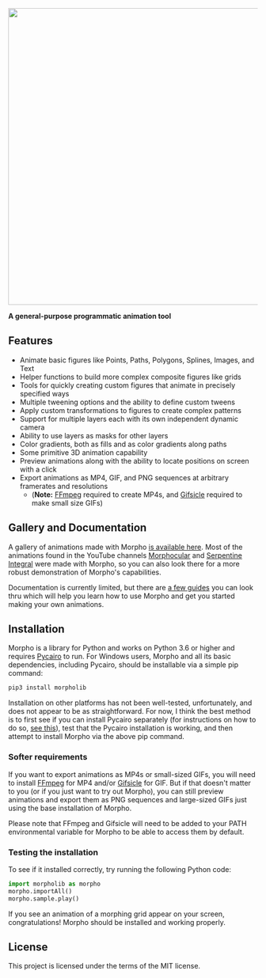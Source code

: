 <img src="https://github.com/morpho-matters/morpholib/blob/master/logo/logo-white.png" width=600>

**A general-purpose programmatic animation tool**

## Features
- Animate basic figures like Points, Paths, Polygons, Splines, Images, and Text
- Helper functions to build more complex composite figures like grids
- Tools for quickly creating custom figures that animate in precisely specified ways
- Multiple tweening options and the ability to define custom tweens
- Apply custom transformations to figures to create complex patterns
- Support for multiple layers each with its own independent dynamic camera
- Ability to use layers as masks for other layers
- Color gradients, both as fills and as color gradients along paths
- Some primitive 3D animation capability
- Preview animations along with the ability to locate positions on screen with a click
- Export animations as MP4, GIF, and PNG sequences at arbitrary framerates and resolutions
  - (**Note:** [FFmpeg](https://ffmpeg.org/) required to create MP4s, and [Gifsicle](https://www.lcdf.org/gifsicle/) required to make small size GIFs)

## Gallery and Documentation

A gallery of animations made with Morpho [is available here](https://morpho-matters.github.io/morpholib/gallery/). Most of the animations found in the YouTube channels [Morphocular](https://www.youtube.com/channel/UCu7Zwf4X_OQ-TEnou0zdyRA) and [Serpentine Integral](https://www.youtube.com/channel/UCo-H6EyTbD-7inMwW70QdtA) were made with Morpho, so you can also look there for a more robust demonstration of Morpho's capabilities.

Documentation is currently limited, but there are [a few guides](https://morpho-matters.github.io/morpholib/guides/) you can look thru which will help you learn how to use Morpho and get you started making your own animations.

## Installation

Morpho is a library for Python and works on Python 3.6 or higher and requires [Pycairo](https://www.cairographics.org/pycairo/) to run. For Windows users, Morpho and all its basic dependencies, including Pycairo, should be installable via a simple pip command:

```sh
pip3 install morpholib
```

Installation on other platforms has not been well-tested, unfortunately, and does not appear to be as straightforward. For now, I think the best method is to first see if you can install Pycairo separately (for instructions on how to do so, [see this](https://pycairo.readthedocs.io/en/latest/getting_started.html)), test that the Pycairo installation is working, and then attempt to install Morpho via the above pip command.

### Softer requirements

If you want to export animations as MP4s or small-sized GIFs, you will need to install [FFmpeg](https://ffmpeg.org/) for MP4 and/or [Gifsicle](https://www.lcdf.org/gifsicle/) for GIF. But if that doesn't matter to you (or if you just want to try out Morpho), you can still preview animations and export them as PNG sequences and large-sized GIFs just using the base installation of Morpho.

Please note that FFmpeg and Gifsicle will need to be added to your PATH environmental variable for Morpho to be able to access them by default.

### Testing the installation

To see if it installed correctly, try running the following Python code:

```python
import morpholib as morpho
morpho.importAll()
morpho.sample.play()
```

If you see an animation of a morphing grid appear on your screen, congratulations! Morpho should be installed and working properly.

## License

This project is licensed under the terms of the MIT license.
